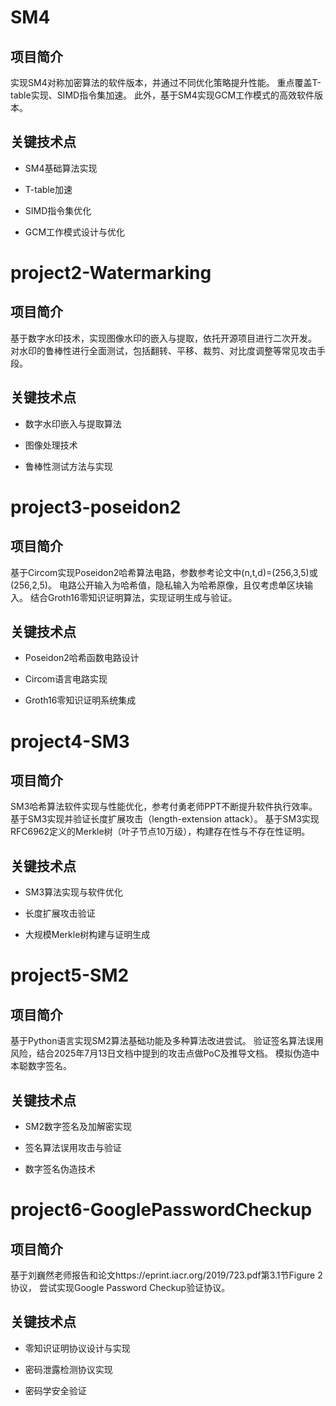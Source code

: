 # SM4

## 项目简介

实现SM4对称加密算法的软件版本，并通过不同优化策略提升性能。
重点覆盖T-table实现、SIMD指令集加速。
此外，基于SM4实现GCM工作模式的高效软件版本。

## 关键技术点

- SM4基础算法实现

- T-table加速

- SIMD指令集优化

- GCM工作模式设计与优化

# project2-Watermarking

## 项目简介

基于数字水印技术，实现图像水印的嵌入与提取，依托开源项目进行二次开发。
对水印的鲁棒性进行全面测试，包括翻转、平移、裁剪、对比度调整等常见攻击手段。

## 关键技术点

- 数字水印嵌入与提取算法

- 图像处理技术

- 鲁棒性测试方法与实现

# project3-poseidon2

## 项目简介

基于Circom实现Poseidon2哈希算法电路，参数参考论文中(n,t,d)=(256,3,5)或(256,2,5)。
电路公开输入为哈希值，隐私输入为哈希原像，且仅考虑单区块输入。
结合Groth16零知识证明算法，实现证明生成与验证。

## 关键技术点

- Poseidon2哈希函数电路设计

- Circom语言电路实现

- Groth16零知识证明系统集成

# project4-SM3

## 项目简介

SM3哈希算法软件实现与性能优化，参考付勇老师PPT不断提升软件执行效率。
基于SM3实现并验证长度扩展攻击（length-extension attack）。
基于SM3实现RFC6962定义的Merkle树（叶子节点10万级），构建存在性与不存在性证明。

## 关键技术点

- SM3算法实现与软件优化

- 长度扩展攻击验证

- 大规模Merkle树构建与证明生成

# project5-SM2

## 项目简介

基于Python语言实现SM2算法基础功能及多种算法改进尝试。
验证签名算法误用风险，结合2025年7月13日文档中提到的攻击点做PoC及推导文档。
模拟伪造中本聪数字签名。

## 关键技术点

- SM2数字签名及加解密实现

- 签名算法误用攻击与验证

- 数字签名伪造技术

# project6-GooglePasswordCheckup

## 项目简介

基于刘巍然老师报告和论文https://eprint.iacr.org/2019/723.pdf第3.1节Figure 2协议，
尝试实现Google Password Checkup验证协议。

## 关键技术点

- 零知识证明协议设计与实现

- 密码泄露检测协议实现

- 密码学安全验证
